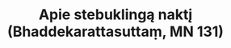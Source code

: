 ---
layout: page
title: 'Apie stebuklingą naktį (Bhaddekarattasuttaṃ, MN 131)'
category: vidutinio
index:
sortIndex: 131
image:
  feature: Burmese.jpg
tags:
suttacentral: mn131
---